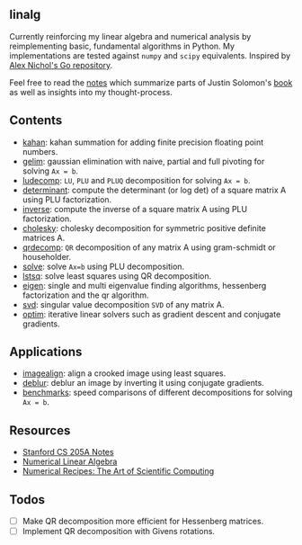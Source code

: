 ## linalg

Currently reinforcing my linear algebra and numerical analysis by reimplementing basic, fundamental algorithms in Python. My implementations are tested against `numpy` and `scipy` equivalents. Inspired by [Alex Nichol's Go repository](https://github.com/unixpickle/num-analysis).

Feel free to read the [notes](linalg/notes.md) which summarize parts of Justin Solomon's [book](https://people.csail.mit.edu/jsolomon/share/book/numerical_book.pdf) as well as insights into my thought-process.

## Contents

- [kahan](linalg/kahan): kahan summation for adding finite precision floating point numbers.
- [gelim](linalg/gelim): gaussian elimination with naive, partial and full pivoting for solving `Ax = b`.
- [ludecomp](linalg/ludecomp): `LU`, `PLU` and `PLUQ` decomposition for solving `Ax = b`.
- [determinant](linalg/misc/determinant.py): compute the determinant (or log det) of a square matrix A using PLU factorization.
- [inverse](linalg/misc/inverse.py): compute the inverse of a square matrix A using PLU factorization.
- [cholesky](linalg/cholesky): cholesky decomposition for symmetric positive definite matrices A.
- [qrdecomp](linalg/qrdecomp): `QR` decomposition of any matrix A using gram-schmidt or householder.
- [solve](linalg/solver): solve `Ax=b` using PLU decomposition.
- [lstsq](linalg/lstsq): solve least squares using QR decomposition.
- [eigen](linalg/eigen): single and multi eigenvalue finding algorithms, hessenberg factorization and the qr algorithm.
- [svd](linalg/svd): singular value decomposition `SVD` of any matrix A.
- [optim](linalg/optim/): iterative linear solvers such as gradient descent and conjugate gradients.

## Applications

- [imagealign](examples/imagealign/): align a crooked image using least squares.
- [deblur](examples/deblur/): deblur an image by inverting it using conjugate gradients.
- [benchmarks](examples/benchmarks/): speed comparisons of different decompositions for solving `Ax = b`.

## Resources

- [Stanford CS 205A Notes](https://graphics.stanford.edu/courses/cs205a-13-fall/assets/notes/cs205a_notes.pdf)
- [Numerical Linear Algebra](https://www.amazon.com/Numerical-Linear-Algebra-Lloyd-Trefethen/dp/0898713617)
- [Numerical Recipes: The Art of Scientific Computing](http://numerical.recipes/)

## Todos

- [ ] Make QR decomposition more efficient for Hessenberg matrices.
- [ ] Implement QR decomposition with Givens rotations.
